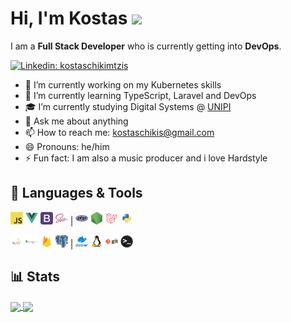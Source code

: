 # Hi, I'm Kostas <img src="https://raw.githubusercontent.com/MartinHeinz/MartinHeinz/master/wave.gif" width="30px">

I am a **Full Stack Developer** who is currently getting into **DevOps**.  

[![Linkedin: kostaschikimtzis](https://img.shields.io/badge/-kostaschikimtzis-blue?style=flat-square&logo=Linkedin&logoColor=white&link=https://www.linkedin.com/in/kostaschikimtzis/)](https://www.linkedin.com/in/kostaschikimtzis/)

- 🔭 I’m currently working on my Kubernetes skills 
- 🌱 I’m currently learning TypeScript, Laravel and DevOps
- 🎓 I’m currently studying Digital Systems @ [UNIPI](https://www.unipi.gr/unipi/en/)
- 💬 Ask me about anything
- 📫 How to reach me: kostaschikis@gmail.com
- 😄 Pronouns: he/him
- ⚡ Fun fact: I am also a music producer and i love Hardstyle

## 🔧 Languages & Tools

<code><img height="20" src="https://raw.githubusercontent.com/github/explore/80688e429a7d4ef2fca1e82350fe8e3517d3494d/topics/javascript/javascript.png"></code>
<code><img height="20" src="https://raw.githubusercontent.com/github/explore/80688e429a7d4ef2fca1e82350fe8e3517d3494d/topics/vue/vue.png"></code>
<code><img height="20" src="https://raw.githubusercontent.com/github/explore/80688e429a7d4ef2fca1e82350fe8e3517d3494d/topics/bootstrap/bootstrap.png"></code>
<code><img height="20" src="https://raw.githubusercontent.com/github/explore/80688e429a7d4ef2fca1e82350fe8e3517d3494d/topics/sass/sass.png"></code> | 
<code><img height="20" src="https://raw.githubusercontent.com/github/explore/80688e429a7d4ef2fca1e82350fe8e3517d3494d/topics/php/php.png"></code>
<code><img height="20" src="https://raw.githubusercontent.com/github/explore/80688e429a7d4ef2fca1e82350fe8e3517d3494d/topics/nodejs/nodejs.png"></code>
<code><img height="20" src="https://raw.githubusercontent.com/github/explore/80688e429a7d4ef2fca1e82350fe8e3517d3494d/topics/laravel/laravel.png"></code>
<code><img height="20" src="https://raw.githubusercontent.com/github/explore/80688e429a7d4ef2fca1e82350fe8e3517d3494d/topics/python/python.png"></code>

<code><img height="20" src="https://raw.githubusercontent.com/github/explore/80688e429a7d4ef2fca1e82350fe8e3517d3494d/topics/mysql/mysql.png"></code>
<code><img height="20" src="https://raw.githubusercontent.com/github/explore/80688e429a7d4ef2fca1e82350fe8e3517d3494d/topics/mongodb/mongodb.png"></code>
<code><img height="20" src="https://raw.githubusercontent.com/github/explore/80688e429a7d4ef2fca1e82350fe8e3517d3494d/topics/firebase/firebase.png"></code>
<code><img height="20" src="https://raw.githubusercontent.com/github/explore/80688e429a7d4ef2fca1e82350fe8e3517d3494d/topics/postgresql/postgresql.png"></code> | 
<code><img height="20" src="https://raw.githubusercontent.com/github/explore/80688e429a7d4ef2fca1e82350fe8e3517d3494d/topics/docker/docker.png"></code>
<code><img height="20" src="https://raw.githubusercontent.com/github/explore/80688e429a7d4ef2fca1e82350fe8e3517d3494d/topics/linux/linux.png"></code>
<code><img height="20" src="https://raw.githubusercontent.com/github/explore/80688e429a7d4ef2fca1e82350fe8e3517d3494d/topics/git/git.png"></code>
<code><img height="20" src="https://raw.githubusercontent.com/github/explore/80688e429a7d4ef2fca1e82350fe8e3517d3494d/topics/terminal/terminal.png"></code>

## 📊 Stats

<a href="https://github.com/anuraghazra/github-readme-stat">
  <img align="center" src="https://github-readme-stats.vercel.app/api/top-langs/?username=KostasXikis&hide=html,css,Java&theme=dracula" />
</a>
<a href="https://github.com/anuraghazra/github-readme-stat">
  <img align="center" src="https://github-readme-stats.vercel.app/api?username=KostasXikis&hide=prs&count_private=true&theme=dracula&show_icons=true" />
</a>
